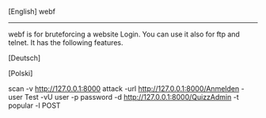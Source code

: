 [English]
webf
****
webf is for bruteforcing a website Login. You can use it also for ftp and telnet.
It has the following features.

[Deutsch]

[Polski]


scan -v http://127.0.0.1:8000
attack -url http://127.0.0.1:8000/Anmelden -user Test -vU user -p password -d http://127.0.0.1:8000/QuizzAdmin -t popular -l POST